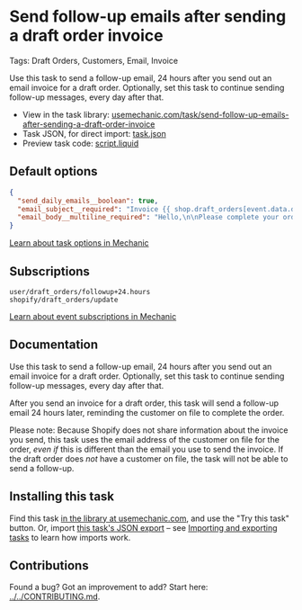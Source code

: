 # Send follow-up emails after sending a draft order invoice

Tags: Draft Orders, Customers, Email, Invoice

Use this task to send a follow-up email, 24 hours after you send out an email invoice for a draft order. Optionally, set this task to continue sending follow-up messages, every day after that.

* View in the task library: [usemechanic.com/task/send-follow-up-emails-after-sending-a-draft-order-invoice](https://usemechanic.com/task/send-follow-up-emails-after-sending-a-draft-order-invoice)
* Task JSON, for direct import: [task.json](../../tasks/send-follow-up-emails-after-sending-a-draft-order-invoice.json)
* Preview task code: [script.liquid](./script.liquid)

## Default options

```json
{
  "send_daily_emails__boolean": true,
  "email_subject__required": "Invoice {{ shop.draft_orders[event.data.draft_order_id].name }}: Your order payment is due",
  "email_body__multiline_required": "Hello,\n\nPlease complete your order using this link:\n\n{{ shop.draft_orders[event.data.draft_order_id].invoice_url | default: \"(invoice url will be displayed here)\" }}\n\nThanks,\nThe team at {{ shop.name }}"
}
```

[Learn about task options in Mechanic](https://docs.usemechanic.com/article/471-task-options)

## Subscriptions

```liquid
user/draft_orders/followup+24.hours
shopify/draft_orders/update
```

[Learn about event subscriptions in Mechanic](https://docs.usemechanic.com/article/408-subscriptions)

## Documentation

Use this task to send a follow-up email, 24 hours after you send out an email invoice for a draft order. Optionally, set this task to continue sending follow-up messages, every day after that.

After you send an invoice for a draft order, this task will send a follow-up email 24 hours later, reminding the customer on file to complete the order.

Please note: Because Shopify does not share information about the invoice you send, this task uses the email address of the customer on file for the order, _even if_ this is different than the email you use to send the invoice. If the draft order does _not_ have a customer on file, the task will not be able to send a follow-up.

## Installing this task

Find this task [in the library at usemechanic.com](https://usemechanic.com/task/send-follow-up-emails-after-sending-a-draft-order-invoice), and use the "Try this task" button. Or, import [this task's JSON export](../../tasks/send-follow-up-emails-after-sending-a-draft-order-invoice.json) – see [Importing and exporting tasks](https://docs.usemechanic.com/article/505-importing-and-exporting-tasks) to learn how imports work.

## Contributions

Found a bug? Got an improvement to add? Start here: [../../CONTRIBUTING.md](../../CONTRIBUTING.md).
